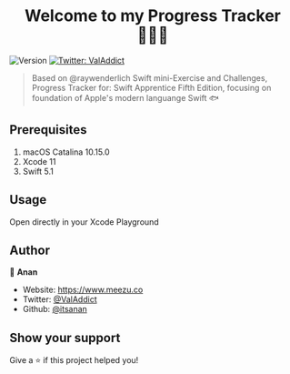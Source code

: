 <h1 align="center">Welcome to my Progress Tracker 🏃🏻‍♂️</h1>
<p>
  <img alt="Version" src="https://img.shields.io/badge/version-1.0.0-blue.svg?cacheSeconds=2592000" />
  <a href="https://twitter.com/ValAddict" target="_blank">
    <img alt="Twitter: ValAddict" src="https://img.shields.io/twitter/follow/ValAddict.svg?style=social" />
  </a>
</p>

> Based on @raywenderlich Swift mini-Exercise and Challenges, 
> Progress Tracker for: Swift Apprentice Fifth Edition, focusing on foundation of Apple's modern languange Swift 🐟

## Prerequisites

1. macOS Catalina 10.15.0
2. Xcode 11
3. Swift 5.1

## Usage

Open directly in your Xcode Playground

## Author

👤 **Anan**

* Website: https://www.meezu.co
* Twitter: [@ValAddict](https://twitter.com/ValAddict)
* Github: [@itsanan](https://github.com/itsanan)

## Show your support

Give a ⭐️ if this project helped you!

